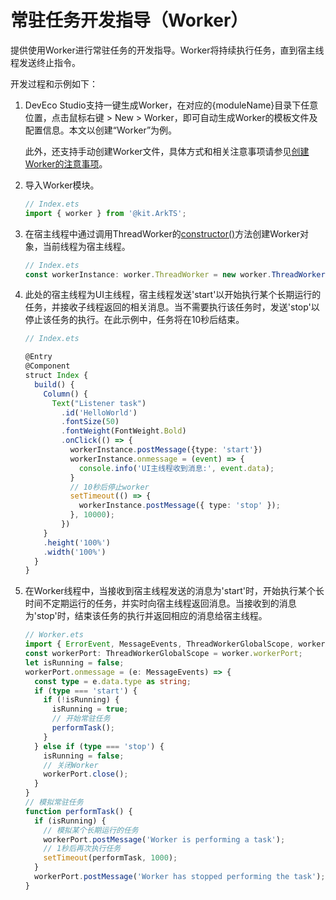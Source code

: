 # 常驻任务开发指导（Worker）

提供使用Worker进行常驻任务的开发指导。Worker将持续执行任务，直到宿主线程发送终止指令。

开发过程和示例如下：

1. DevEco Studio支持一键生成Worker，在对应的{moduleName}目录下任意位置，点击鼠标右键 &gt; New &gt; Worker，即可自动生成Worker的模板文件及配置信息。本文以创建“Worker”为例。

   此外，还支持手动创建Worker文件，具体方式和相关注意事项请参见[创建Worker的注意事项](worker-introduction.md#创建worker的注意事项)。

2. 导入Worker模块。

   ```ts
   // Index.ets
   import { worker } from '@kit.ArkTS';
   ```

3. 在宿主线程中通过调用ThreadWorker的[constructor()](../reference/apis-arkts/js-apis-worker.md#constructor9)方法创建Worker对象，当前线程为宿主线程。

   ```ts
   // Index.ets
   const workerInstance: worker.ThreadWorker = new worker.ThreadWorker('entry/ets/workers/Worker.ets');
   ```

4. 此处的宿主线程为UI主线程，宿主线程发送'start'以开始执行某个长期运行的任务，并接收子线程返回的相关消息。当不需要执行该任务时，发送'stop'以停止该任务的执行。在此示例中，任务将在10秒后结束。

   ```ts
   // Index.ets
   
   @Entry
   @Component
   struct Index {
     build() {
       Column() {
         Text("Listener task")
           .id('HelloWorld')
           .fontSize(50)
           .fontWeight(FontWeight.Bold)
           .onClick(() => {
             workerInstance.postMessage({type: 'start'})
             workerInstance.onmessage = (event) => {
               console.info('UI主线程收到消息:', event.data);
             }
             // 10秒后停止worker
             setTimeout(() => {
               workerInstance.postMessage({ type: 'stop' });
             }, 10000);
           })
       }
       .height('100%')
       .width('100%')
     }
   }
   ```

5. 在Worker线程中，当接收到宿主线程发送的消息为'start'时，开始执行某个长时间不定期运行的任务，并实时向宿主线程返回消息。当接收到的消息为'stop'时，结束该任务的执行并返回相应的消息给宿主线程。

   ```ts
   // Worker.ets
   import { ErrorEvent, MessageEvents, ThreadWorkerGlobalScope, worker } from '@kit.ArkTS';
   const workerPort: ThreadWorkerGlobalScope = worker.workerPort;
   let isRunning = false;
   workerPort.onmessage = (e: MessageEvents) => {
     const type = e.data.type as string;
     if (type === 'start') {
       if (!isRunning) {
         isRunning = true;
         // 开始常驻任务
         performTask();
       }
     } else if (type === 'stop') {
       isRunning = false;
       // 关闭Worker
       workerPort.close();
     }
   }
   // 模拟常驻任务
   function performTask() {
     if (isRunning) {
       // 模拟某个长期运行的任务
       workerPort.postMessage('Worker is performing a task');
       // 1秒后再次执行任务
       setTimeout(performTask, 1000);
     }
     workerPort.postMessage('Worker has stopped performing the task');
   }
   ```
